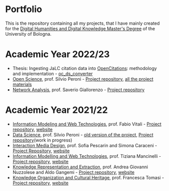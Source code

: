 # Portfolio
This is the repository containing all my projects, that I have mainly created for the <a href="https://corsi.unibo.it/2cycle/DigitalHumanitiesKnowledge">Digital Humanities and  Digital Knowledge Master's Degree</a> of the University of Bologna. <br>
<h1>Academic Year 2022/23</h1>
<ul>
  <li>Thesis: Ingesting JaLC citation data into <a href="https://opencitations.net/">OpenCitations</a>: methodology and implementation - <a href="https://github.com/opencitations/oc_ds_converter">oc_ds_converter</a></li>
  <li><a href="https://www.unibo.it/en/teaching/course-unit-catalogue/course-unit/2022/443753">Open Science</a>, prof. Silvio Peroni - <a href="https://github.com/open-sci/2022-2023-pika-py-code">Project repository</a>, <a href="https://github.com/open-sci/2022-2023/blob/112e5ae35f8a890e4fc2ae8ff3b116085bc2369f/docs/Pika.py/material.md"> all the project materials</a></li>
  <li><a href="https://www.unibo.it/en/teaching/course-unit-catalogue/course-unit/2022/467048">Network Analysis</a>, prof. Saverio Giallorenzo - <a href="https://github.com/NetworkAnalysisP/NAP">Project repository</a></li>
</ul>
<h1>Academic Year 2021/22</h1>
<ul>
  <li><a href="https://www.unibo.it/it/didattica/insegnamenti/insegnamento/2020/454464">Information Modeling and Web Technologies</a>, prof. Fabio Vitali - <a href="https://github.com/martasoricetti/IMWT_project23">Project repository</a>, <a href="https://martasoricetti.github.io/IMWT_project23/">website</a></li>
  <li><a href="https://www.unibo.it/it/didattica/insegnamenti/insegnamento/2021/467046">Data Science</a>, prof. Silvio Peroni - <a href="https://github.com/martasoricetti/my_little_python">old version of the project</a>, <a href="https://github.com/martasoricetti/data_science_project"> Project repository</a>(work in progress)</li>
  <li><a href="https://www.unibo.it/en/teaching/course-unit-catalogue/course-unit/2021/454470">Interaction Media Design</a>, prof. Sofia Pescarin and Simona Caraceni - <a href="https://github.com/TalkWithMorandiExperience/talkwithMorandi">Project Repository</a>, <a href="https://talkwithmorandiexperience.github.io/talkwithMorandi/">website</a></li>
  <li><a href="https://www.unibo.it/en/teaching/course-unit-catalogue/course-unit/2021/454464">Information Modelling and Web Technologies</a>, prof. Tiziana Mancinelli - <a href="https://github.com/martasoricetti/the_florios">Project repository</a>, <a href="https://martasoricetti.github.io/the_florios/">website</a></li>
  <li><a href="https://www.unibo.it/en/teaching/course-unit-catalogue/course-unit/2021/454463">Knowledge Representation and Extraction</a>, prof. Andrea Giovanni Nuzzolese and Aldo Gangemi - <a href="https://github.com/SongsTOPoems/STOP">Project repository</a>, <a href="https://songstopoems.github.io/STOP/">website</a></li>
  <li><a href="https://www.unibo.it/en/teaching/course-unit-catalogue/course-unit/2021/454462">Knowledge Organization and Cultural Heritage</a>, prof. Francesca Tomasi - <a href="https://github.com/Anastasia-RomanLOD">Project repository</a>, <a href="https://anastasia-romanlod.github.io/Anastasia-RomanLOD/#proj">website</a></li>
</ul>

